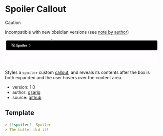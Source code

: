 # Spoiler Callout

 > [!CAUTION]
 > incompatible with new obsidian versions (see [note by author](https://gist.github.com/GitMurf/46c9ae78d6c3ce53d42d7832c7601271?permalink_comment_id=4422858#gistcomment-4422858))

![](./demo.gif)

Styles a `spoiler` custom [callout](https://help.obsidian.md/Editing+and+formatting/Callouts), and reveals its contents after the box is both expanded and the user hovers over the content area.

- version: 1.0
- author: [gsarig](https://github.com/gsarig)
- source: [github](https://github.com/gsarig/obsidian-css-snippets/blob/main/callout-spoiler.css)

## Template
```md
> [!spoiler]- Spoiler
> The butler did it!
```
